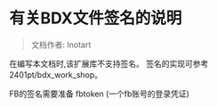 # 有关BDX文件签名的说明
> 文档作者: Inotart

在编写本文档时,该扩展库不支持签名。
签名的实现可参考 2401pt/bdx_work_shop。

FB的签名需要准备 fbtoken (一个fb账号的登录凭证)
